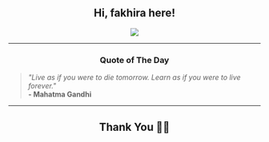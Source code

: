 <h2 align="center"> Hi, fakhira here!</h2>

<p align="center">
<a href="https://github.com/fakhiralkda" alt="github streak"><img src="https://dvst-streak.herokuapp.com/?user=fakhiralkda&theme=tokyonight&fire=DD472C"></a>
</p>

<hr>
<h3 align="center">Quote of The Day</h3>
<p align="center">
<blockquote>
<i>"Live as if you were to die tomorrow. Learn as if you were to live forever."</i>
<br>
<b>- Mahatma Gandhi</b>
</blockquote>
</p>


<hr>
<h2 align="center">Thank You 🙏🏼</h2>
